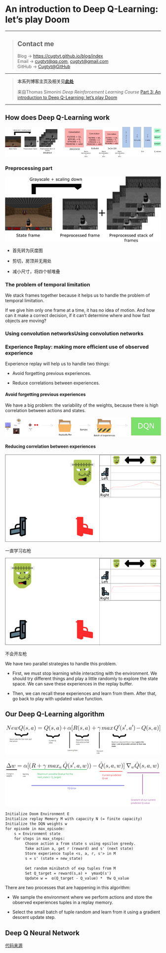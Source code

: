# An introduction to Deep Q-Learning: let’s play Doom

---
> ## Contact me
> Blog -> <https://cugtyt.github.io/blog/index>  
> Email -> <cugtyt@qq.com>, <cugtyt@gmail.com>  
> GitHub -> [Cugtyt@GitHub](https://github.com/Cugtyt)

---

> **本系列博客主页及相关见**[**此处**](https://cugtyt.github.io/blog/rl-notes/index)  
>
> 来自Thomas Simonini *Deep Reinforcement Learning Course* [Part 3: An introduction to Deep Q-Learning: let’s play Doom](https://medium.freecodecamp.org/an-introduction-to-deep-q-learning-lets-play-doom-54d02d8017d8)

---

## How does Deep Q-Learning work

![arch-DQN](resources/arch-DQN.png)

### Preprocessing part

![DQN-preprocess](resources/DQN-preprocess.png)

- 首先转为灰度图

- 剪切，房顶并无用处

- 减小尺寸，将四个帧堆叠

### The problem of temporal limitation

We stack frames together because it helps us to handle the problem of temporal limitation.

If we give him only one frame at a time, it has no idea of motion. And how can it make a correct decision, if it can’t determine where and how fast objects are moving?

### Using convolution networksUsing convolution networks

### Experience Replay: making more efficient use of observed experience

Experience replay will help us to handle two things:

- Avoid forgetting previous experiences.

- Reduce correlations between experiences.

#### Avoid forgetting previous experiences

We have a big problem: the variability of the weights, because there is high correlation between actions and states.

![replay-buffer](resources/replay-buffer.png)

#### Reducing correlation between experiences

![shoot1](resources/shoot1.png)

一直学习右枪

![shoot2](resources/shoot2.png)

不会开左枪

We have two parallel strategies to handle this problem.

- First, we must stop learning while interacting with the environment. We should try different things and play a little randomly to explore the state space. We can save these experiences in the replay buffer.

- Then, we can recall these experiences and learn from them. After that, go back to play with updated value function.

## Our Deep Q-Learning algorithm

![bellman-eq](resources/bellman-eq.png)

![DQN-error](resources/DQN-error.png)

``` raw
Initialize Doom Environment E
Initialize replay Memory M with capacity N (= finite capacity)
Initialize the DQN weights w
for episode in max_episode:
    s = Environment state
    for steps in max_steps:
         Choose action a from state s using epsilon greedy.
         Take action a, get r (reward) and s' (next state)
         Store experience tuple <s, a, r, s'> in M
         s = s' (state = new_state)

         Get random minibatch of exp tuples from M
         Set Q_target = reward(s,a) +  γmaxQ(s')
         Update w =  α(Q_target - Q_value) *  ∇w Q_value
```

There are two processes that are happening in this algorithm:

- We sample the environment where we perform actions and store the observed experiences tuples in a replay memory.

- Select the small batch of tuple random and learn from it using a gradient descent update step.

## Deep Q Neural Network

[代码来源](https://gist.github.com/simoninithomas/7611db5d8a6f3edde269e18b97fa4d0c#file-deep-q-learning-with-doom-ipynb)